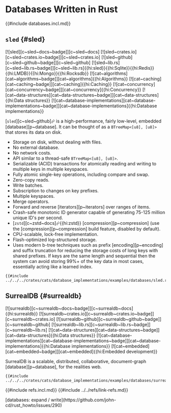 # Databases Written in Rust

{{#include databases.incl.md}}

## `sled` {#sled}

[![sled][c~sled~docs~badge]][c~sled~docs] [![sled~crates.io][c~sled~crates.io~badge]][c~sled~crates.io] [![sled~github][c~sled~github~badge]][c~sled~github] [![sled~lib.rs][c~sled~lib.rs~badge]][c~sled~lib.rs]{{hi:sled}}{{hi:Sqlite}}{{hi:Redis}}{{hi:LMDB}}{{hi:Mongo}}{{hi:Rocksdb}} [![cat~algorithms][cat~algorithms~badge]][cat~algorithms]{{hi:Algorithms}} [![cat~caching][cat~caching~badge]][cat~caching]{{hi:Caching}} [![cat~concurrency][cat~concurrency~badge]][cat~concurrency]{{hi:Concurrency}} [![cat~data-structures][cat~data-structures~badge]][cat~data-structures]{{hi:Data structures}} [![cat~database-implementations][cat~database-implementations~badge]][cat~database-implementations]{{hi:Database implementations}}

[`sled`][c~sled~github]⮳ is a high-performance, fairly low-level, embedded [database][p~database]. It can be thought of as a `BTreeMap<[u8], [u8]>` that stores its data on disk.

- Storage on disk, without dealing with files.
- No external database.
- No network costs.
- API similar to a thread-safe `BTreeMap<[u8], [u8]>`.
- Serializable (ACID) transactions for atomically reading and writing to multiple keys in multiple keyspaces.
- Fully atomic single-key operations, including compare and swap.
- Zero-copy reads.
- Write batches.
- Subscription to changes on key prefixes.
- Multiple keyspaces.
- Merge operators.
- Forward and reverse [iterators][p~iterators] over ranges of items.
- Crash-safe monotonic ID generator capable of generating 75-125 million unique ID's per second.
- [`zstd`][c~zstd~docs]⮳{{hi:zstd}} [compression][p~compression] (use the [compression][p~compression] build feature, disabled by default).
- CPU-scalable, lock-free implementation.
- Flash-optimized log-structured storage.
- Uses modern b-tree techniques such as prefix [encoding][p~encoding] and suffix truncation for reducing the storage costs of long keys with shared prefixes. If keys are the same length and sequential then the system can avoid storing 99%+ of the key data in most cases, essentially acting like a learned index.

```rust,editable
{{#include ../../../crates/cats/database_implementations/examples/databases/sled.rs:example}}
```

## SurrealDB {#surrealdb}

[![surrealdb][c~surrealdb~docs~badge]][c~surrealdb~docs]{{hi:surrealdb}}
[![surrealdb~crates.io][c~surrealdb~crates.io~badge]][c~surrealdb~crates.io]
[![surrealdb~github][c~surrealdb~github~badge]][c~surrealdb~github]
[![surrealdb~lib.rs][c~surrealdb~lib.rs~badge]][c~surrealdb~lib.rs]
[![cat~data-structures][cat~data-structures~badge]][cat~data-structures]{{hi:Data structures}}
[![cat~database-implementations][cat~database-implementations~badge]][cat~database-implementations]{{hi:Database implementations}}
[![cat~embedded][cat~embedded~badge]][cat~embedded]{{hi:Embedded development}}

SurrealDB is a scalable, distributed, collaborative, document-graph [database][p~database], for the realities web.

```rust,editable
{{#include ../../../crates/cats/database_implementations/examples/databases/surrealdb.rs:example}}
```

{{#include refs.incl.md}}
{{#include ../../refs/link-refs.md}}

<div class="hidden">
[databases: expand / write](https://github.com/john-cd/rust_howto/issues/290)
</div>

